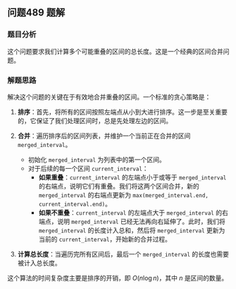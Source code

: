 ## 问题489 题解

### 题目分析

这个问题要求我们计算多个可能重叠的区间的总长度。这是一个经典的区间合并问题。

### 解题思路

解决这个问题的关键在于有效地合并重叠的区间。一个标准的贪心策略是：

1.  **排序**：首先，将所有的区间按照左端点从小到大进行排序。这一步是至关重要的，它保证了我们处理区间时，总是先处理左边的区间。

2.  **合并**：遍历排序后的区间列表，并维护一个当前正在合并的区间 `merged_interval`。
    -   初始化 `merged_interval` 为列表中的第一个区间。
    -   对于后续的每一个区间 `current_interval`：
        -   **如果重叠**：`current_interval` 的左端点小于或等于 `merged_interval` 的右端点，说明它们有重叠。我们将这两个区间合并，新的 `merged_interval` 的右端点更新为 `max(merged_interval.end, current_interval.end)`。
        -   **如果不重叠**：`current_interval` 的左端点大于 `merged_interval` 的右端点，说明 `merged_interval` 已经无法再向右延伸了。此时，我们将 `merged_interval` 的长度计入总和，然后将 `merged_interval` 更新为当前的 `current_interval`，开始新的合并过程。

3.  **计算总长度**：当遍历完所有区间后，最后一个 `merged_interval` 的长度也需要被计入总长度。

这个算法的时间复杂度主要是排序的开销，即 $O(n \log n)$，其中 $n$ 是区间的数量。
